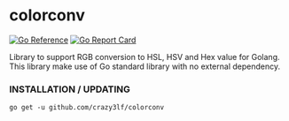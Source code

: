 # colorconv
[![Go Reference](https://pkg.go.dev/badge/github.com/Crazy3lf/colorconv.svg)](https://pkg.go.dev/github.com/Crazy3lf/colorconv)
[![Go Report Card](https://goreportcard.com/badge/github.com/Crazy3lf/colorconv)](https://goreportcard.com/report/github.com/Crazy3lf/colorconv)

Library to support RGB conversion to HSL, HSV and Hex value for Golang.
This library make use of Go standard library with no external dependency.
### INSTALLATION / UPDATING
    go get -u github.com/crazy3lf/colorconv
